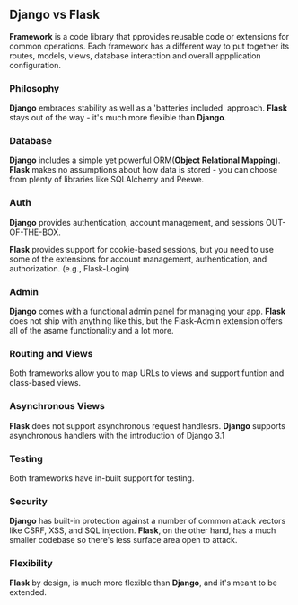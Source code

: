 ## Django vs Flask
__Framework__ is a code library that pprovides reusable code or extensions for common operations. Each framework has a different way to put together its routes, models, views, database interaction and overall appplication configuration.

### Philosophy
__Django__ embraces stability as well as a 'batteries included' approach. __Flask__ stays out of the way - it's much more flexible than __Django__.

### Database
__Django__ includes a simple yet powerful ORM(__Object Relational Mapping__). __Flask__ makes no assumptions about how data is stored - you can choose from plenty of libraries like SQLAlchemy and Peewe.

### Auth
__Django__ provides authentication, account management, and sessions OUT-OF-THE-BOX. 

__Flask__ provides support for cookie-based sessions, but you need to use some of the extensions for account management, authentication, and authorization. (e.g., Flask-Login)

### Admin
__Django__ comes with a functional admin panel for managing your app. __Flask__ does not ship with anything like this, but the Flask-Admin extension offers all of the asame functionality and a lot more.

### Routing and Views
Both frameworks allow you to map URLs to views and support funtion and class-based views.

### Asynchronous Views
__Flask__ does not support asynchronous request handlesrs. __Django__ supports asynchronous handlers with the introduction of Django 3.1

### Testing 
Both frameworks have in-built support for testing.

### Security
__Django__ has built-in protection against a number of common attack vectors like CSRF, XSS, and SQL injection. __Flask__, on the other hand, has a much smaller codebase so there's less surface area open to attack.

### Flexibility
__Flask__ by design, is much more flexible than __Django__, and it's meant to be extended.